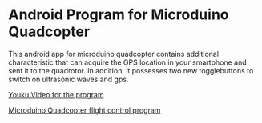# Android Program for Microduino Quadcopter
This android app for microduino quadcopter contains additional characteristic that can acquire the GPS location in your smartphone and sent it to the quadrotor. In addition, it possesses two new togglebuttons to switch on ultrasonic waves and gps. 

[Youku Video for the program](http://v.youku.com/v_show/id_XMTczNzkzMjcwOA==.html?spm=a2hzp.8244740.0.0)

[Microduino Quadcopter flight control program](https://github.com/HU-HW/microduino-quadcopter)
